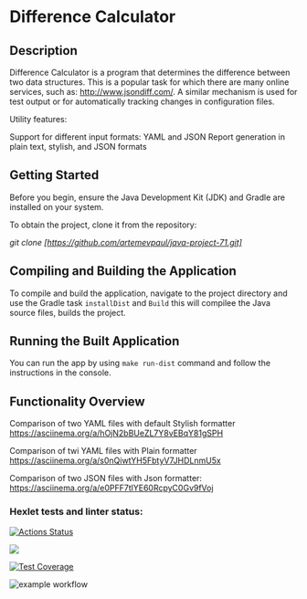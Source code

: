 # Difference Calculator

## Description

Difference Calculator is a program that determines the difference between two data structures. 
This is a popular task for which there are many online services, such as: http://www.jsondiff.com/. 
A similar mechanism is used for test output or for automatically tracking changes in configuration files.

Utility features:

Support for different input formats: YAML and JSON
Report generation in plain text, stylish, and JSON formats

## Getting Started

Before you begin, ensure the Java Development Kit (JDK) and Gradle are installed on your system.

To obtain the project, clone it from the repository:

_git clone [https://github.com/artemevpaul/java-project-71.git]_


## Compiling and Building the Application

To compile and build the application, navigate to the project directory and use the Gradle task `installDist` and `Build` this will compilee the Java source files, builds the project.

## Running the Built Application

You can run the app by using `make run-dist` command and follow the instructions in the console.


## Functionality Overview

Comparison of two YAML files with default Stylish formatter
https://asciinema.org/a/hOjN2bBUeZL7Y8vEBqY81gSPH

Comparison of twi YAML files with Plain formatter
https://asciinema.org/a/s0nQiwtYH5FbtyV7JHDLnmU5x

Comparison of two JSON files with Json formatter:
https://asciinema.org/a/e0PFF7tlYE60RcpyC0Gv9fVoj



### Hexlet tests and linter status:
[![Actions Status](https://github.com/artemevpaul/java-project-71/actions/workflows/hexlet-check.yml/badge.svg)](https://github.com/artemevpaul/java-project-71/actions)

<a href="https://codeclimate.com/github/artemevpaul/java-project-71/maintainability"><img src="https://api.codeclimate.com/v1/badges/c9ade152067aa9dd3566/maintainability" /></a>

[![Test Coverage](https://api.codeclimate.com/v1/badges/c9ade152067aa9dd3566/test_coverage)](https://codeclimate.com/github/artemevpaul/java-project-71/test_coverage)

![example workflow](https://github.com/artemevpaul/java-project-71/actions/workflows/main.yml/badge.svg)
